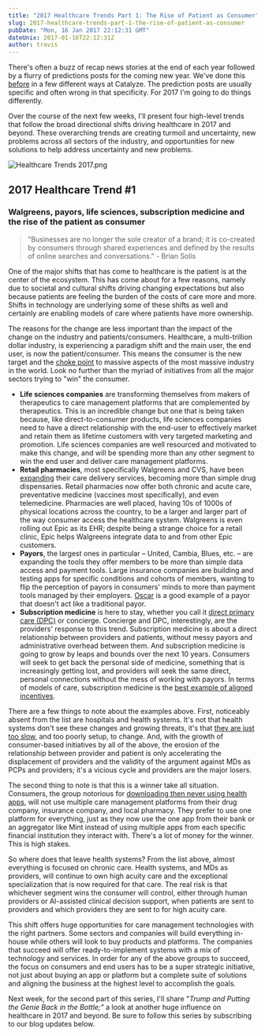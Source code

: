 ```yaml
---
title: "2017 Healthcare Trends Part 1: The Rise of Patient as Consumer"
slug: 2017-healthcare-trends-part-1-the-rise-of-patient-as-consumer
pubDate: "Mon, 16 Jan 2017 22:12:31 GMT"
dateUnix: 2017-01-16T22:12:31Z
author: travis
---
```


There's often a buzz of recap news stories at the end of each year followed by a flurry of predictions posts for the coming new year. We've done this [before][1] in a few different ways at Catalyze. The prediction posts are usually specific and often wrong in that specificity. For 2017 I'm going to do things differently.

Over the course of the next few weeks, I'll present four high-level trends that follow the broad directional shifts driving healthcare in 2017 and beyond. These overarching trends are creating turmoil and uncertainty, new problems across all sectors of the industry, and opportunities for new solutions to help address uncertainty and new problems.

![Healthcare Trends 2017.png][2]

## 2017 Healthcare Trend #1

### Walgreens, payors, life sciences, subscription medicine and the rise of the patient as consumer

> "Businesses are no longer the sole creator of a brand; it is co-created by consumers through shared experiences and defined by the results of online searches and conversations." - Brian Solis

One of the major shifts that has come to healthcare is the patient is at the center of the ecosystem. This has come about for a few reasons, namely due to societal and cultural shifts driving changing expectations but also because patients are feeling the burden of the costs of care more and more. Shifts in technology are underlying some of these shifts as well and certainly are enabling models of care where patients have more ownership.

The reasons for the change are less important than the impact of the change on the industry and patients/consumers. Healthcare, a multi-trillion dollar industry, is experiencing a paradigm shift and the main user, the end user, is now the patient/consumer. This means the consumer is the new target and the [choke point][3] to massive aspects of the most massive industry in the world. Look no further than the myriad of initiatives from all the major sectors trying to "win" the consumer.

* **Life sciences companies** are transforming themselves from makers of therapeutics to care management platforms that are complemented by therapeutics. This is an incredible change but one that is being taken because, like direct-to-consumer products, life sciences companies need to have a direct relationship with the end-user to effectively market and retain them as lifetime customers with very targeted marketing and promotion. Life sciences companies are well resourced and motivated to make this change, and will be spending more than any other segment to win the end user and deliver care management platforms.
* **Retail pharmacies**, most specifically Walgreens and CVS, have been [expanding][4] their care delivery services, becoming more than simple drug dispensaries. Retail pharmacies now offer both chronic and acute care, preventative medicine (vaccines most specifically), and even telemedicine. Pharmacies are well placed, having 10s of 1000s of physical locations across the country, to be a larger and larger part of the way consumer access the healthcare system. Walgreens is even rolling out Epic as its EHR; despite being a strange choice for a retail clinic, Epic helps Walgreens integrate data to and from other Epic customers.
* **Payors**, the largest ones in particular – United, Cambia, Blues, etc. – are expanding the tools they offer members to be more than simple data access and payment tools. Large insurance companies are building and testing apps for specific conditions and cohorts of members, wanting to flip the perception of payors in consumers' minds to more than payment tools managed by their employers. [Oscar][5] is a good example of a payor that doesn't act like a traditional payor.
* **Subscription medicine** is here to stay, whether you call it [direct primary care (DPC)][6] or concierge. Concierge and DPC, interestingly, are the providers' response to this trend. Subscription medicine is about a direct relationship between providers and patients, without messy payors and administrative overhead between them. And subscription medicine is going to grow by leaps and bounds over the next 10 years. Consumers will seek to get back the personal side of medicine, something that is increasingly getting lost, and providers will seek the same direct, personal connections without the mess of working with payors. In terms of models of care, subscription medicine is the [best example of aligned incentives][7].

There are a few things to note about the examples above. First, noticeably absent from the list are hospitals and health systems. It's not that health systems don't see these changes and growing threats, it's that [they are just too slow][8], and too poorly setup, to change. And, with the growth of consumer-based initiatives by all of the above, the erosion of the relationship between provider and patient is only accelerating the displacement of providers and the validity of the argument against MDs as PCPs and providers; it's a vicious cycle and providers are the major losers.

The second thing to note is that this is a winner take all situation. Consumers, the group notorious for [downloading then never using health apps][9], will not use multiple care management platforms from their drug company, insurance company, and local pharmacy. They prefer to use one platform for everything,  just as they now use the one app from their bank or an aggregator like Mint instead of using multiple apps from each specific financial institution they interact with. There's a lot of money for the winner. This is high stakes.

So where does that leave health systems? From the list above, almost everything is focused on chronic care. Health systems, and MDs as providers, will continue to own high acuity care and the exceptional specialization that is now required for that care. The real risk is that whichever segment wins the consumer will control, either through human providers or AI-assisted clinical decision support, when patients are sent to providers and which providers they are sent to for high acuity care.

This shift offers huge opportunities for care management technologies with the right partners. Some sectors and companies will build everything in-house while others will look to buy products and platforms. The companies that succeed will offer ready-to-implement systems with a mix of technology and services. In order for any of the above groups to succeed, the focus on consumers and end users has to be a super strategic initiative, not just about buying an app or platform but a complete suite of solutions and aligning the business at the highest level to accomplish the goals.

Next week, for the second part of this series,  I'll share "_Trump and Putting the Genie Back in the Bottle;"_ a look at another huge influence on healthcare in 2017 and beyond. Be sure to follow this series by subscribing to our blog updates below. 

[1]: http://content.catalyze.io/blog/5-predictions-for-digital-health-in-2016
[2]: http://content.catalyze.io/hs-fs/hubfs/Healthcare%20Trends%202017.png?t=1485819661317&width=632&height=369&name=Healthcare%20Trends%202017.png
[3]: http://content.catalyze.io/blog/dimensions-of-big-data-for-healthcare
[4]: http://www.forbes.com/sites/greatspeculations/2015/08/28/walgreens-steps-up-retail-clinic-expansion-as-demand-for-convenient-care-grows/#54753a247020
[5]: https://www.hioscar.com/
[6]: http://www.dpcare.org/about1-ccz5
[7]: http://medicaleconomics.modernmedicine.com/medical-economics/news/direct-primary-care-may-become-norm
[8]: http://www.healthcare-informatics.com/news-item/payment/aha-cms-simplify-cardiac-bundled-payment-model-slow-pace-change
[9]: http://mhealthintelligence.com/news/consumer-survey-sees-sharp-increase-in-mhealth.-telemedicine-use
